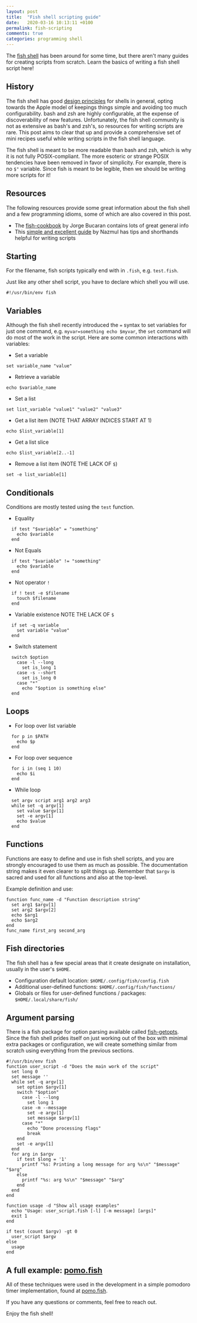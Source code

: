 ```yaml
---
layout: post
title:  "Fish shell scripting guide"
date:   2020-03-16 10:13:11 +0100
permalink: fish-scripting
comments: true
categories: programming shell
---
```


The [fish shell](https://fishshell.com/) has been around for some time, but there
aren't many guides for creating scripts from scratch.  Learn the basics of writing a fish
shell script here!

## History

The fish shell has good
[design principles](https://fishshell.com/docs/current/design.html)
for shells in general, opting towards the Apple model of keepings things simple
and avoiding too much configurability.  bash and zsh are highly configurable, at
the expense of discoverability of new features.  Unfortunately, the fish shell
community is not as extensive as bash's and zsh's, so resources for writing scripts
are rare.  This post aims to clear that up and provide a comprehensive set
of mini recipes useful while writing scripts in the fish shell language.

The fish shell is meant to be more readable than bash and zsh, which is why it
is not fully POSIX-compliant.  The more esoteric or strange POSIX tendencies have
been removed in favor of simplicity. For example, there is no `$"` variable.
Since fish is meant to be legible, then we should be writing more scripts for it!

## Resources

The following resources provide some great information about the fish shell and
a few programming idioms, some of which are also covered in this post.

* The [fish-cookbook](https://github.com/jorgebucaran/fish-cookbook) by Jorge 
Bucaran contains lots of great general info
* This
[simple and excellent guide](https://developerlife.com/2019/10/31/fish-scripting-manual/)
by Nazmul has tips and shorthands helpful for writing scripts

## Starting

For the filename, fish scripts typically end with in `.fish`, e.g. `test.fish`.

Just like any other shell script, you have to declare which shell you will use.
```fish
#!/usr/bin/env fish
```

## Variables

Although the fish shell recently introduced the `=` syntax to set variables for
just one command, e.g. `myvar=something echo $myvar`, the `set` command will do
most of the work in the script.  Here are some common interactions with variables:

* Set a variable
```fish
set variable_name "value"
```
* Retrieve a variable
```fish
echo $variable_name
```
* Set a list
```fish
set list_variable "value1" "value2" "value3"
```
* Get a list item (NOTE THAT ARRAY INDICES START AT 1)
```fish
echo $list_variable[1]
```
* Get a list slice
```fish
echo $list_variable[2..-1]
```
* Remove a list item (NOTE THE LACK OF `$`)
```fish
set -e list_variable[1]
```

## Conditionals

Conditions are mostly tested using the `test` function.

* Equality
```fish
  if test "$variable" = "something"
    echo $variable
  end
```

* Not Equals
```fish
  if test "$variable" != "something"
    echo $variable
  end
```

* Not operator `!`
```fish
  if ! test -e $filename
    touch $filename
  end
```

* Variable existence NOTE THE LACK OF `$`
```fish
  if set -q variable
    set variable "value"
  end
```

* Switch statement
```fish
  switch $option
    case -l --long
      set is_long 1
    case -s --short
      set is_long 0
    case "*"
      echo "$option is something else"
  end
```

## Loops

* For loop over list variable
```fish
  for p in $PATH
    echo $p
  end
```

* For loop over sequence
```fish
  for i in (seq 1 10)
    echo $i
  end
```

* While loop
```fish
  set argv script arg1 arg2 arg3
  while set -q argv[1]
    set value $argv[1]
    set -e argv[1]
    echo $value
  end
```

## Functions

Functions are easy to define and use in fish shell scripts, and you are strongly
encouraged to use them as much as possible.  The documentation string makes it
even clearer to split things up.  Remember that `$argv` is sacred and used for
all functions and also at the top-level.

Example definition and use:
```fish
function func_name -d "Function description string"
  set arg1 $argv[1]
  set arg2 $argv[2]
  echo $arg1
  echo $arg2
end
func_name first_arg second_arg
```

## Fish directories

The fish shell has a few special areas that it create designate on installation,
usually in the user's `$HOME`.

* Configuration default location: `$HOME/.config/fish/config.fish`
* Additional user-defined functions: `$HOME/.config/fish/functions/`
* Globals or files for user-defined functions / packages: `$HOME/.local/share/fish/`

## Argument parsing

There is a fish package for option parsing available called 
[fish-getopts](https://github.com/jorgebucaran/fish-getopts).  Since the
fish shell prides itself on just working out of the box with minimal extra
packages or configuration, we will create something similar from scratch using
everything from the previous sections.

```fish
#!/usr/bin/env fish
function user_script -d "Does the main work of the script"
  set long 0
  set message ''
  while set -q argv[1]
    set option $argv[1]
    switch "$option"
      case -l --long
        set long 1
      case -m --message
        set -e argv[1]
        set message $argv[1]
      case "*"
        echo "Done processing flags"
        break
    end
    set -e argv[1]
  end
  for arg in $argv
    if test $long = '1'
      printf "%s: Printing a long message for arg %s\n" "$message" "$arg"
    else
      printf "%s: arg %s\n" "$message" "$arg"
    end
  end
end

function usage -d "Show all usage examples"
  echo "Usage: user_script.fish [-l] [-m message] [args]"
  exit 1
end

if test (count $argv) -gt 0
  user_script $argv
else
  usage
end
```

## A full example: [pomo.fish](https://github.com/joncinque/pomo.fish)

All of these techniques were used in the development in a simple pomodoro timer
implementation, found at [pomo.fish](https://github.com/joncinque/pomo.fish).

If you have any questions or comments, feel free to reach out.

Enjoy the fish shell!
